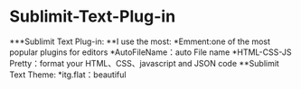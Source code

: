Sublimit-Text-Plug-in
=====================

***Sublimit Text Plug-in:
**I use the most:
  *Emment:one of the most popular plugins for editors
  *AutoFileName：auto File name
  *HTML-CSS-JS Pretty：format  your HTML、CSS、javascript and JSON code
**Sublimit Text Theme:
  *itg.flat：beautiful
